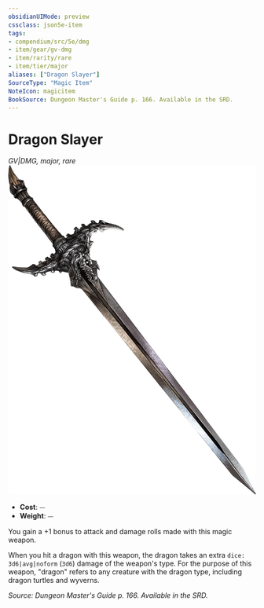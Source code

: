 ```yaml
---
obsidianUIMode: preview
cssclass: json5e-item
tags:
- compendium/src/5e/dmg
- item/gear/gv-dmg
- item/rarity/rare
- item/tier/major
aliases: ["Dragon Slayer"]
SourceType: "Magic Item"
NoteIcon: magicitem
BookSource: Dungeon Master's Guide p. 166. Available in the SRD.
---
```

# Dragon Slayer
*GV|DMG, major, rare*  
![](https://raw.githubusercontent.com/5etools-mirror-2/5etools-img/main/items/DMG/Dragon%20Slayer.webp#right)  

- **Cost**: ⏤
- **Weight**: ⏤

You gain a +1 bonus to attack and damage rolls made with this magic weapon.

When you hit a dragon with this weapon, the dragon takes an extra `dice: 3d6|avg|noform` (`3d6`) damage of the weapon's type. For the purpose of this weapon, "dragon" refers to any creature with the dragon type, including dragon turtles and wyverns.

*Source: Dungeon Master's Guide p. 166. Available in the SRD.*